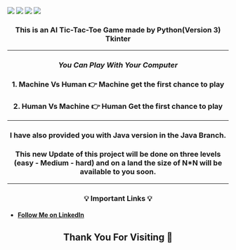 ![](https://img.shields.io/badge/Programming_Language-Python-blue.svg)
![](https://img.shields.io/badge/Tool_Used-Tkinter-gold.svg)
![](https://img.shields.io/badge/Game-Tic_Tac_Toe-yellow.svg)
![](https://img.shields.io/badge/Mode-AI-orange.svg)


###  <p align="center">	 This is an AI Tic-Tac-Toe Game made by Python(Version 3) Tkinter </p>

---

<h3 align="center"><i>You Can Play With Your Computer</i></h3>
<h3 align="center">1. Machine Vs Human 👉  Machine get the first chance to play</h3>
<h3 align="center">2. Human Vs Machine 👉  Human Get the first chance to play</h3>

---
<h3 align = "center"> I have also provided you with Java version in the Java Branch.</h3>

<h3 align="center"><b>This new Update  of this project will be done on three levels (easy - Medium - hard) and on a land the size of N*N will be available to you soon.</b></h3>

---
<h3 align="center">💡 <b>Important Links</b> 💡</h3>



- #### [Follow Me on LinkedIn](https://www.linkedin.com/in/amirabbas-afrasiyabi-a6a230259/ "amirabbas afrasiyabi")

<h2 align="center"><b> Thank You For Visiting 🙏</b></h2>
